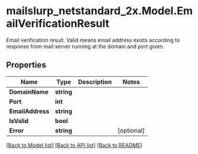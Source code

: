 # mailslurp_netstandard_2x.Model.EmailVerificationResult
Email verification result. Valid means email address exists according to response from mail server running at the domain and port given.

## Properties

Name | Type | Description | Notes
------------ | ------------- | ------------- | -------------
**DomainName** | **string** |  | 
**Port** | **int** |  | 
**EmailAddress** | **string** |  | 
**IsValid** | **bool** |  | 
**Error** | **string** |  | [optional] 

[[Back to Model list]](../README#documentation-for-models) [[Back to API list]](../README#documentation-for-api-endpoints) [[Back to README]](../README)

